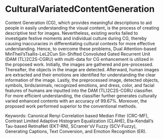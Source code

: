 # CulturalVariatedContentGeneration


Content Generation (CG), which provides meaningful descriptions to aid people in easily understanding the visual content, is the process of creating descriptive text for images. Nevertheless, existing works failed to investigate festive moments and individual culture during CG, thereby causing inaccuracies in differentiating cultural contexts for more effective understanding. Hence, to overcome these problems, Dual Attention-based MinTheil’sTsallis-LeL2Cun Sin-Shifted Convoluted Gated Recurrent Unit (DAM (TL)2C2S-CGRU) with multi-data for CG enhancement is utilized in the proposed work. Initially, the images are gathered and pre-processed. Thereafter, the objects in the image are detected. Afterward, human images are extracted and their emotions are identified for understanding the clear information of the image. Lastly, the preprocessed image, detected objects, symbols, birds/animals, recognized emotions, and dress, color, and facial features of humans are inputted into the DAM (TL)2C2S-CGRU classifier. For more efficient understanding, the classifier further generates culturally varied enhanced contents with an accuracy of 99.67%. Moreover, the proposed work performed superior to the conventional methods.


Keywords: Canonical Renyi Correlation based Median Filter (CRC-MF), Contrast Limited Adaptive Histogram Equalization (CLAHE), Eta-Kendall’s Tau-based RetinaNet (EKT-RN), SCramér'sV Fuzzy (SCV-Fuzzy), Generating Captions, Text Conversion, and Emotion Recognition (ER).
